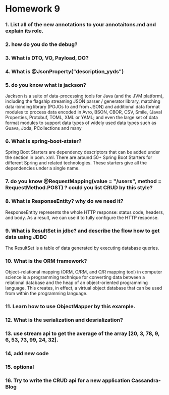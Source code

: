 # Homework 9

### 1. List all of the new annotations to your annotaitons.md and explain its role.

### 2. how do you do the debug?

### 3. What is DTO, VO, Payload, DO?

### 4. What is @JsonProperty("description_yyds")

### 5. do you know what is jackson?
Jackson is a suite of data-processing tools for Java (and the JVM platform), including the flagship streaming JSON parser / generator library, matching data-binding library (POJOs to and from JSON) and additional data format modules to process data encoded in Avro, BSON, CBOR, CSV, Smile, (Java) Properties, Protobuf, TOML, XML or YAML; and even the large set of data format modules to support data types of widely used data types such as Guava, Joda, PCollections and many

### 6. What is spring-boot-stater?
Spring Boot Starters are dependency descriptors that can be added under the <dependencies> section in pom. xml. There are around 50+ Spring Boot Starters for different Spring and related technologies. These starters give all the dependencies under a single name.

### 7. do you know @RequestMapping(value = "/users", method = RequestMethod.POST) ? could you list CRUD by this style?

### 8. What is ResponseEntity? why do we need it?
ResponseEntity represents the whole HTTP response: status code, headers, and body. As a result, we can use it to fully configure the HTTP response.

### 9. What is ResultSet in jdbc? and describe the flow how to get data using JDBC
The ResultSet is a table of data generated by executing database queries. 

### 10. What is the ORM framework?
Object–relational mapping (ORM, O/RM, and O/R mapping tool) in computer science is a programming technique for converting data between a relational database and the heap of an object-oriented programming language. This creates, in effect, a virtual object database that can be used from within the programming language. 

### 11. Learn how to use ObjectMapper by this example.

### 12. What is the serialization and desrialization?

### 13. use stream api to get the average of the array [20, 3, 78, 9, 6, 53, 73, 99, 24, 32].

### 14, add new code

### 15. optional

### 16. Try to write the CRUD api for a new application Cassandra-Blog